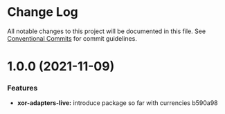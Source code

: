 # Change Log

All notable changes to this project will be documented in this file.
See [Conventional Commits](https://conventionalcommits.org) for commit guidelines.

# 1.0.0 (2021-11-09)


### Features

* **xor-adapters-live:** introduce package so far with currencies b590a98
